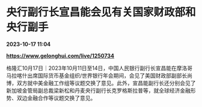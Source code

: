 # 央行副行长宣昌能会见有关国家财政部和央行副手

**2023-10-17 11:04**

**https://www.gelonghui.com/live/1250734**

格隆汇10月17日｜2023年10月11日至14日，中国人民银行副行长宣昌能在摩洛哥马拉喀什出席国际货币基金组织/世界银行年会期间，会见了美国财政部副部长尚博，双方就中美金融工作组等议题交换了意见。此外，宣昌能副行长还分别会见了新加坡金管局副总裁梁新松和丹麦央行副行长克罗格斯拉普等，就全球经济金融形势、双边金融合作等议题交换了意见。